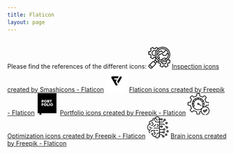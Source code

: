 ```yaml
---
title: Flaticon
layout: page
---
```

<br>
Please find the references of the different icons:

<img src="/assets/img/Search Engine.png" width="50px" height="50px"> 
<a href="https://www.flaticon.com/free-icons/inspection" title="inspection icons">Inspection icons created by Smashicons - Flaticon</a>

<img src="/assets/img/Flaticon.png" width="50px" height="50px">
<a href="https://www.flaticon.com/free-icons/flaticon" title="flaticon icons">Flaticon icons created by Freepik - Flaticon</a>

<img src="/assets/img/portfolio.png" width="50px" height="50px">
<a href="https://www.flaticon.com/free-icons/portfolio" title="portfolio icons">Portfolio icons created by Freepik - Flaticon</a>

<img src="/assets/img/Convex relaxation of CNN.png" width="50px" height="50px">
<a href="https://www.flaticon.com/free-icons/optimization" title="optimization icons">Optimization icons created by Freepik - Flaticon</a>

<img src="/assets/img/Machine Learning for finance.png" width="50px" height="50px"> 
<a href="https://www.flaticon.com/free-icons/brain" title="brain icons">Brain icons created by Freepik - Flaticon</a>


